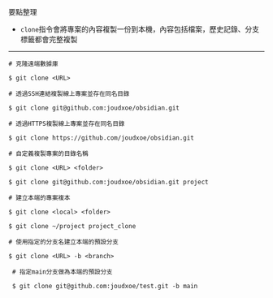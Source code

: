要點整理
- `clone`指令會將專案的內容複製一份到本機，內容包括檔案，歷史記錄、分支標籤都會完整複製

---

```
# 克隆遠端數據庫

$ git clone <URL>

# 透過SSH連結複製線上專案並存在同名目錄

$ git clone git@github.com:joudxoe/obsidian.git

# 透過HTTPS複製線上專案並存在同名目錄

$ git clone https://github.com/joudxoe/obsidian.git
```

```
# 自定義複製專案的目錄名稱

$ git clone <URL> <folder>

$ git clone git@github.com:joudxoe/obsidian.git project
```

```
# 建立本端的專案複本

$ git clone <local> <folder>

$ git clone ~/project project_clone
```

```
# 使用指定的分支名建立本端的預設分支

$ git clone <URL> -b <branch>

 # 指定main分支做為本端的預設分支
 
 $ git clone git@github.com:joudxoe/test.git -b main
```